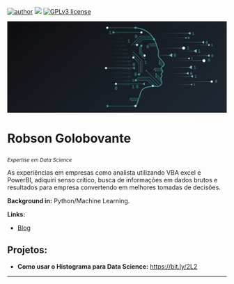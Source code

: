 [![author](https://img.shields.io/badge/author-robson-red.svg)](https://www.linkedin.com/in/robsongolobovante
) [![](https://img.shields.io/badge/python-3.10+-blue.svg)](https://www.python.org/downloads/release/python-3105/) [![GPLv3 license](https://img.shields.io/badge/License-GPLv3-blue.svg)](http://perso.crans.org/besson/LICENSE.html)

<p align="center">
  <img src="databanner.png" >
</p>

# Robson Golobovante
<sub>*Expertise em Data Science*</sub>

As experiências em empresas como analista utilizando VBA excel e PowerBI, adiquiri senso crítico, busca
de informações em dados brutos e resultados para empresa convertendo em melhores tomadas de decisões.

**Background in:** Python/Machine Learning.

**Links:**
* [Blog](http://sig)


## Projetos:

* **Como usar o Histograma para Data Science:** https://bit.ly/2L2

---
